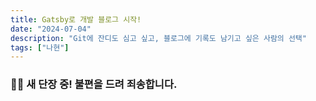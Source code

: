 ```yaml
---
title: Gatsby로 개발 블로그 시작!
date: "2024-07-04"
description: "Git에 잔디도 심고 싶고, 블로그에 기록도 남기고 싶은 사람의 선택"
tags: ["나현"]
---
```


### 👷‍♀️ 새 단장 중! 불편을 드려 죄송합니다.


